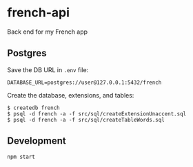 # french-api
Back end for my French app

## Postgres

Save the DB URL in `.env` file:
```
DATABASE_URL=postgres://user@127.0.0.1:5432/french
```

Create the database, extensions, and tables:

```
$ createdb french
$ psql -d french -a -f src/sql/createExtensionUnaccent.sql
$ psql -d french -a -f src/sql/createTableWords.sql
```

## Development

```
npm start
```

